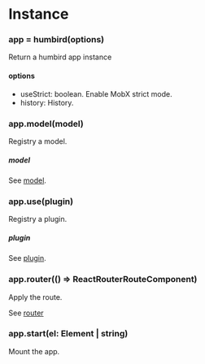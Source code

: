 # Instance

### app = humbird(options)

Return a humbird app instance

#### options

- useStrict: boolean. Enable MobX strict mode.
- history: History.

### app.model(model)

Registry a model.

##### model

See [model](/concepts/model).

### app.use(plugin)

Registry a plugin.

##### plugin

See [plugin](/concepts/plugin).

### app.router(() => ReactRouterRouteComponent)

Apply the route.

See [router](/concepts/router)

### app.start(el: Element | string)

Mount the app.
